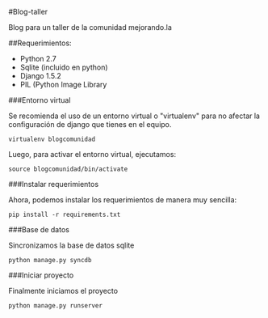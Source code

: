 #Blog-taller

Blog para un taller de la comunidad mejorando.la

##Requerimientos:

* Python 2.7
* Sqlite (incluido en python)
* Django 1.5.2
* PIL (Python Image Library

###Entorno virtual

Se recomienda el uso de un entorno virtual o "virtualenv" para no afectar la configuración de django que tienes en el equipo.

    virtualenv blogcomunidad

Luego, para activar el entorno virtual, ejecutamos:

    source blogcomunidad/bin/activate

###Instalar requerimientos

Ahora, podemos instalar los requerimientos de manera muy sencilla:

    pip install -r requirements.txt
    
###Base de datos

Sincronizamos la base de datos sqlite

    python manage.py syncdb
    
###Iniciar proyecto

Finalmente iniciamos el proyecto

    python manage.py runserver
